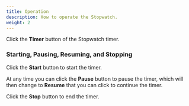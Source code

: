 ```yaml
---
title: Operation
description: How to operate the Stopwatch.
weight: 2
---
```


Click the **Timer** button of the Stopwatch timer.

### **Starting, Pausing, Resuming, and Stopping**

Click the **Start** button to start the timer.

At any time you can click the **Pause** button to pause the timer, which will
then change to **Resume** that you can click to continue the timer.

Click the **Stop** button to end the timer.
